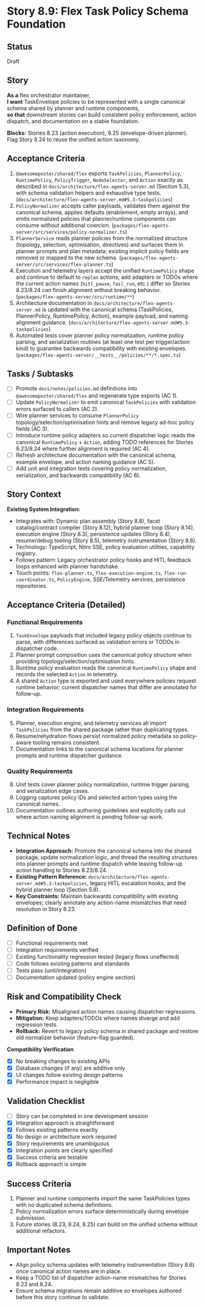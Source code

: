 # Story 8.9: Flex Task Policy Schema Foundation

## Status
Draft

## Story
**As a** flex orchestrator maintainer,  
**I want** TaskEnvelope policies to be represented with a single canonical schema shared by planner and runtime components,  
**so that** downstream stories can build consistent policy enforcement, action dispatch, and documentation on a stable foundation.

**Blocks:** Stories 8.23 (action execution), 8.25 (envelope-driven planner). Flag Story 8.24 to reuse the unified action taxonomy.

## Acceptance Criteria
1. `@awesomeposter/shared/flex` exports `TaskPolicies`, `PlannerPolicy`, `RuntimePolicy`, `PolicyTrigger`, `NodeSelector`, and `Action` exactly as described in `docs/architecture/flex-agents-server.md` (Section 5.3), with schema validation helpers and exhaustive type tests. (`docs/architecture/flex-agents-server.md#5.3-taskpolicies`)
2. `PolicyNormalizer` accepts caller payloads, validates them against the canonical schema, applies defaults (enablement, empty arrays), and emits normalized policies that planner/runtime components can consume without additional coercion. (`packages/flex-agents-server/src/services/policy-normalizer.ts`)
3. `PlannerService` reads planner policies from the normalized structure (topology, selection, optimisation, directives) and surfaces them in planner prompts and plan metadata; existing implicit policy fields are removed or mapped to the new schema. (`packages/flex-agents-server/src/services/flex-planner.ts`)
4. Execution and telemetry layers accept the unified `RuntimePolicy` shape and continue to default to `replan` actions; add adapters or TODOs where the current action names (`hitl_pause`, `fail_run`, etc.) differ so Stories 8.23/8.24 can finish alignment without breaking behavior. (`packages/flex-agents-server/src/runtime/**`)
5. Architecture documentation in `docs/architecture/flex-agents-server.md` is updated with the canonical schema (TaskPolicies, PlannerPolicy, RuntimePolicy, Action), example payload, and naming alignment guidance. (`docs/architecture/flex-agents-server.md#5.3-taskpolicies`)
6. Automated tests cover planner policy normalization, runtime policy parsing, and serialization routines (at least one test per trigger/action kind) to guarantee backwards compatibility with existing envelopes. (`packages/flex-agents-server/__tests__/policies/**/*.spec.ts`)

## Tasks / Subtasks
- [ ] Promote `docs/notes/policies.md` definitions into `@awesomeposter/shared/flex` and regenerate type exports (AC 1).
- [ ] Update `PolicyNormalizer` to emit canonical `TaskPolicies` with validation errors surfaced to callers (AC 2).
- [ ] Wire planner services to consume `PlannerPolicy` topology/selection/optimisation hints and remove legacy ad-hoc policy fields (AC 3).
- [ ] Introduce runtime policy adapters so current dispatcher logic reads the canonical `RuntimePolicy` + `Action`, adding TODO references for Stories 8.23/8.24 where further alignment is required (AC 4).
- [ ] Refresh architecture documentation with the canonical schema, example envelope, and action naming guidance (AC 5).
- [ ] Add unit and integration tests covering policy normalization, serialization, and backwards compatibility (AC 6).

## Story Context

**Existing System Integration:**
- Integrates with: Dynamic plan assembly (Story 8.8), facet catalog/contract compiler (Story 8.12), hybrid planner loop (Story 8.14), execution engine (Story 8.3), persistence updates (Story 8.4), resume/debug tooling (Story 8.5), telemetry instrumentation (Story 8.6).
- Technology: TypeScript, Nitro SSE, policy evaluation utilities, capability registry.
- Follows pattern: Legacy orchestrator policy hooks and HITL feedback loops enhanced with planner handshake.
- Touch points: `flex-planner.ts`, `flex-execution-engine.ts`, `flex-run-coordinator.ts`, `PolicyEngine`, SSE/Telemetry services, persistence repositories.

## Acceptance Criteria (Detailed)

### Functional Requirements
1. `TaskEnvelope` payloads that included legacy policy objects continue to parse, with differences surfaced as validation errors or TODOs in dispatcher code.
2. Planner prompt composition uses the canonical policy structure when providing topology/selection/optimisation hints.
3. Runtime policy evaluation reads the canonical `RuntimePolicy` shape and records the selected `Action` in telemetry.
4. A shared `Action` type is exported and used everywhere policies request runtime behavior; current dispatcher names that differ are annotated for follow-up.

### Integration Requirements
5. Planner, execution engine, and telemetry services all import `TaskPolicies` from the shared package rather than duplicating types.
6. Resume/rehydration flows persist normalized policy metadata so policy-aware tooling remains consistent.
7. Documentation links to the canonical schema locations for planner prompts and runtime dispatcher guidance.

### Quality Requirements
8. Unit tests cover planner policy normalization, runtime trigger parsing, and serialization edge cases.
9. Logging captures policy IDs and selected action types using the canonical names.
10. Documentation outlines authoring guidelines and explicitly calls out where action naming alignment is pending follow-up work.

## Technical Notes
- **Integration Approach:** Promote the canonical schema into the shared package, update normalization logic, and thread the resulting structures into planner prompts and runtime dispatch while leaving follow-up action handling to Stories 8.23/8.24.
- **Existing Pattern Reference:** `docs/architecture/flex-agents-server.md#5.3-taskpolicies`, legacy HITL escalation hooks, and the hybrid planner loop (Section 5.8).
- **Key Constraints:** Maintain backwards compatibility with existing envelopes; clearly annotate any action-name mismatches that need resolution in Story 8.23.

## Definition of Done
- [ ] Functional requirements met
- [ ] Integration requirements verified
- [ ] Existing functionality regression tested (legacy flows unaffected)
- [ ] Code follows existing patterns and standards
- [ ] Tests pass (unit/integration)
- [ ] Documentation updated (policy engine section)

## Risk and Compatibility Check
- **Primary Risk:** Misaligned action names causing dispatcher regressions.
- **Mitigation:** Keep adapters/TODOs where names diverge and add regression tests.
- **Rollback:** Revert to legacy policy schema in shared package and restore old normalizer behavior (feature-flag guarded).

**Compatibility Verification**
- [x] No breaking changes to existing APIs
- [x] Database changes (if any) are additive only
- [x] UI changes follow existing design patterns
- [x] Performance impact is negligible

## Validation Checklist
- [ ] Story can be completed in one development session
- [x] Integration approach is straightforward
- [x] Follows existing patterns exactly
- [x] No design or architecture work required
- [x] Story requirements are unambiguous
- [x] Integration points are clearly specified
- [x] Success criteria are testable
- [x] Rollback approach is simple

## Success Criteria
1. Planner and runtime components import the same TaskPolicies types with no duplicated schema definitions.
2. Policy normalization errors surface deterministically during envelope submission.
3. Future stories (8.23, 8.24, 8.25) can build on the unified schema without additional refactors.

## Important Notes
- Align policy schema updates with telemetry instrumentation (Story 8.6) once canonical action names are in place.
- Keep a TODO list of dispatcher action-name mismatches for Stories 8.23 and 8.24.
- Ensure schema migrations remain additive so envelopes authored before this story continue to validate.
